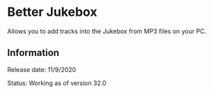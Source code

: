# Better Jukebox
Allows you to add tracks into the Jukebox from MP3 files on your PC.

## Information
Release date: 11/9/2020

Status: Working as of version 32.0
